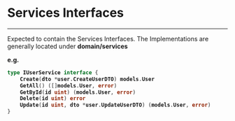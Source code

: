 # Services Interfaces

---

<p>Expected to contain the Services Interfaces. The Implementations are generally located under <b>domain/services</b</p>
<p>e.g.</p>

```go
type IUserService interface {
    Create(dto *user.CreateUserDTO) models.User
    GetAll() ([]models.User, error)
    GetById(id uint) (models.User, error)
    Delete(id uint) error
    Update(id uint, dto *user.UpdateUserDTO) (models.User, error)
}
```